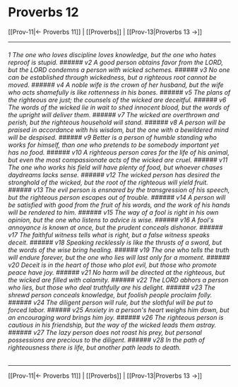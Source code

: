 # Proverbs 12

[[Prov-11|← Proverbs 11]] | [[Proverbs]] | [[Prov-13|Proverbs 13 →]]
***

###### 1 The one who loves discipline loves knowledge, but the one who hates reproof is stupid. ###### v2 A good person obtains favor from the LORD, but the LORD condemns a person with wicked schemes. ###### v3 No one can be established through wickedness, but a righteous root cannot be moved. ###### v4 A noble wife is the crown of her husband, but the wife who acts shamefully is like rottenness in his bones. ###### v5 The plans of the righteous are just; the counsels of the wicked are deceitful. ###### v6 The words of the wicked lie in wait to shed innocent blood, but the words of the upright will deliver them. ###### v7 The wicked are overthrown and perish, but the righteous household will stand. ###### v8 A person will be praised in accordance with his wisdom, but the one with a bewildered mind will be despised. ###### v9 Better is a person of humble standing who works for himself, than one who pretends to be somebody important yet has no food. ###### v10 A righteous person cares for the life of his animal, but even the most compassionate acts of the wicked are cruel. ###### v11 The one who works his field will have plenty of food, but whoever chases daydreams lacks sense. ###### v12 The wicked person has desired the stronghold of the wicked, but the root of the righteous will yield fruit. ###### v13 The evil person is ensnared by the transgression of his speech, but the righteous person escapes out of trouble. ###### v14 A person will be satisfied with good from the fruit of his words, and the work of his hands will be rendered to him. ###### v15 The way of a fool is right in his own opinion, but the one who listens to advice is wise. ###### v16 A fool's annoyance is known at once, but the prudent conceals dishonor. ###### v17 The faithful witness tells what is right, but a false witness speaks deceit. ###### v18 Speaking recklessly is like the thrusts of a sword, but the words of the wise bring healing. ###### v19 The one who tells the truth will endure forever, but the one who lies will last only for a moment. ###### v20 Deceit is in the heart of those who plot evil, but those who promote peace have joy. ###### v21 No harm will be directed at the righteous, but the wicked are filled with calamity. ###### v22 The LORD abhors a person who lies, but those who deal truthfully are his delight. ###### v23 The shrewd person conceals knowledge, but foolish people proclaim folly. ###### v24 The diligent person will rule, but the slothful will be put to forced labor. ###### v25 Anxiety in a person's heart weighs him down, but an encouraging word brings him joy. ###### v26 The righteous person is cautious in his friendship, but the way of the wicked leads them astray. ###### v27 The lazy person does not roast his prey, but personal possessions are precious to the diligent. ###### v28 In the path of righteousness there is life, but another path leads to death.

***
[[Prov-11|← Proverbs 11]] | [[Proverbs]] | [[Prov-13|Proverbs 13 →]]
